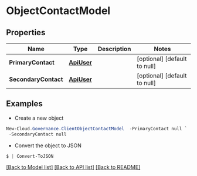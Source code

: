 # ObjectContactModel
## Properties

Name | Type | Description | Notes
------------ | ------------- | ------------- | -------------
**PrimaryContact** | [**ApiUser**](ApiUser.md) |  | [optional] [default to null]
**SecondaryContact** | [**ApiUser**](ApiUser.md) |  | [optional] [default to null]

## Examples

- Create a new object
```powershell
New-Cloud.Governance.ClientObjectContactModel  -PrimaryContact null `
 -SecondaryContact null
```

- Convert the object to JSON
```powershell
$ | Convert-ToJSON
```


[[Back to Model list]](../README.md#documentation-for-models) [[Back to API list]](../README.md#documentation-for-api-endpoints) [[Back to README]](../README.md)

